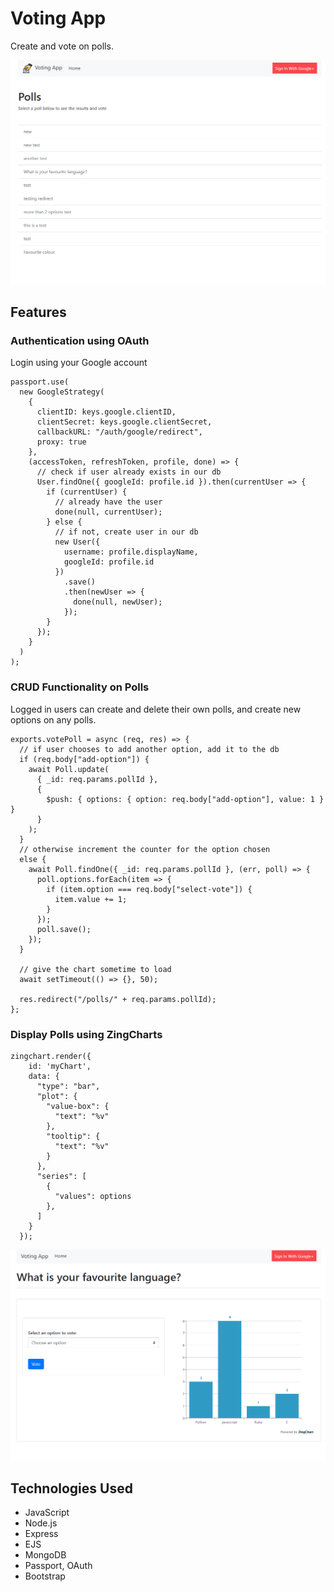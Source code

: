 # Voting App

Create and vote on polls.

![Home Page](/docs/homepage_screenshot.png)

## Features

### Authentication using OAuth

Login using your Google account

```
passport.use(
  new GoogleStrategy(
    {
      clientID: keys.google.clientID,
      clientSecret: keys.google.clientSecret,
      callbackURL: "/auth/google/redirect",
      proxy: true
    },
    (accessToken, refreshToken, profile, done) => {
      // check if user already exists in our db
      User.findOne({ googleId: profile.id }).then(currentUser => {
        if (currentUser) {
          // already have the user
          done(null, currentUser);
        } else {
          // if not, create user in our db
          new User({
            username: profile.displayName,
            googleId: profile.id
          })
            .save()
            .then(newUser => {
              done(null, newUser);
            });
        }
      });
    }
  )
);
```

### CRUD Functionality on Polls

Logged in users can create and delete their own polls, and create new options on any polls.

```
exports.votePoll = async (req, res) => {
  // if user chooses to add another option, add it to the db
  if (req.body["add-option"]) {
    await Poll.update(
      { _id: req.params.pollId },
      {
        $push: { options: { option: req.body["add-option"], value: 1 } }
      }
    );
  }
  // otherwise increment the counter for the option chosen
  else {
    await Poll.findOne({ _id: req.params.pollId }, (err, poll) => {
      poll.options.forEach(item => {
        if (item.option === req.body["select-vote"]) {
          item.value += 1;
        }
      });
      poll.save();
    });
  }

  // give the chart sometime to load
  await setTimeout(() => {}, 50);

  res.redirect("/polls/" + req.params.pollId);
};
```

### Display Polls using ZingCharts

```
zingchart.render({
    id: 'myChart',
    data: {
      "type": "bar",
      "plot": {
        "value-box": {
          "text": "%v"
        },
        "tooltip": {
          "text": "%v"
        }
      },
      "series": [
        {
          "values": options
        },
      ]
    }
  });
```

![Home Page](/docs/poll_screenshot.png)

## Technologies Used

- JavaScript
- Node.js
- Express
- EJS
- MongoDB
- Passport, OAuth
- Bootstrap
